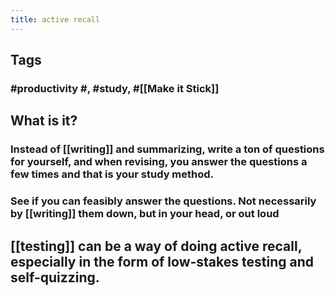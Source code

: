 ```yaml
---
title: active recall
---
```


## Tags
### #productivity #, #study, #[[Make it Stick]]
## What is it?
### Instead of [[writing]] and summarizing, write a ton of questions for yourself, and when revising, you answer the questions a few times and that is your study method.
### See if you can feasibly answer the questions. Not necessarily by [[writing]] them down, but in your head, or out loud
## [[testing]] can be a way of doing active recall, especially in the form of low-stakes testing and self-quizzing.